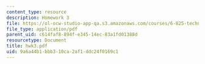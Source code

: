 ```yaml
---
content_type: resource
description: Homework 3
file: https://ol-ocw-studio-app-qa.s3.amazonaws.com/courses/6-825-techniques-in-artificial-intelligence-sma-5504-fall-2002/9a6a44b1bbb310ca2af1ddc24f0169c1_hwk3.pdf
file_type: application/pdf
parent_uid: c614faf8-894f-e345-14ec-83a1fd01388d
resourcetype: Document
title: hwk3.pdf
uid: 9a6a44b1-bbb3-10ca-2af1-ddc24f0169c1
---
```

